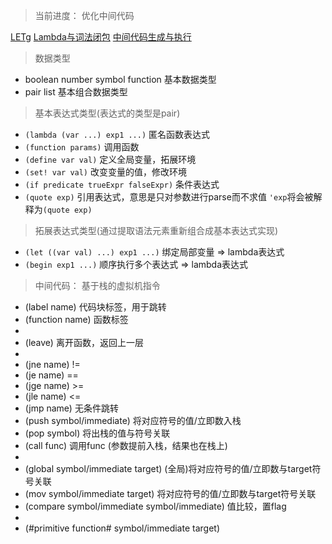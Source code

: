 > 当前进度： 优化中间代码

[LETg](./notes/LET.md)
[Lambda与词法闭包](./notes/Lambda.md)
[中间代码生成与执行](./notes/IR.md)

> 数据类型

* boolean number symbol function 基本数据类型
* pair list 基本组合数据类型

> 基本表达式类型(表达式的类型是pair)

* `(lambda (var ...) exp1 ...)` 匿名函数表达式
* `(function params)` 调用函数
* `(define var val)` 定义全局变量，拓展环境
* `(set! var val)` 改变变量的值，修改环境
* `(if predicate trueExpr falseExpr)` 条件表达式
* `(quote exp)` 引用表达式，意思是只对参数进行parse而不求值 `'exp`将会被解释为`(quote exp)`

> 拓展表达式类型(通过提取语法元素重新组合成基本表达式实现)

* `(let ((var val) ...) exp1 ...)` 绑定局部变量 => lambda表达式
* `(begin exp1 ...)` 顺序执行多个表达式 => lambda表达式

> 中间代码： 基于栈的虚拟机指令

 * (label name) 代码块标签，用于跳转
 * (function name) 函数标签
 *
 * (leave) 离开函数，返回上一层
 *
 * (jne name) !=
 * (je name) ==
 * (jge name) >=
 * (jle name) <=
 * (jmp name) 无条件跳转
 * (push symbol/immediate) 将对应符号的值/立即数入栈
 * (pop symbol) 将出栈的值与符号关联
 * (call func) 调用func (参数提前入栈，结果也在栈上)
 *
 * (global symbol/immediate target) (全局)将对应符号的值/立即数与target符号关联
 * (mov symbol/immediate target) 将对应符号的值/立即数与target符号关联
 * (compare symbol/immediate symbol/immediate) 值比较，置flag
 *
 * (#primitive function# symbol/immediate target)
